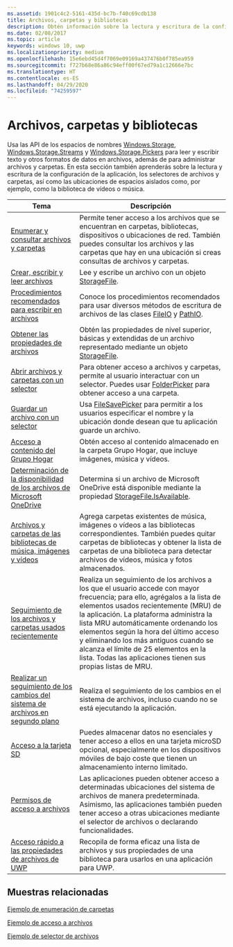 ```yaml
---
ms.assetid: 1901c4c2-5161-435d-bc7b-f40c69cdb138
title: Archivos, carpetas y bibliotecas
description: Obtén información sobre la lectura y escritura de la configuración de la aplicación, los selectores de archivos y carpetas y las ubicaciones de espacios aislados como, por ejemplo, la biblioteca de vídeos y música.
ms.date: 02/08/2017
ms.topic: article
keywords: windows 10, uwp
ms.localizationpriority: medium
ms.openlocfilehash: 15e6ebd45d4f7069e09169a437476b0f785ea959
ms.sourcegitcommit: f727b68e86a86c94eff00f67ed79a1c12666e7bc
ms.translationtype: HT
ms.contentlocale: es-ES
ms.lasthandoff: 04/29/2020
ms.locfileid: "74259597"
---
```

 # <a name="files-folders-and-libraries"></a>Archivos, carpetas y bibliotecas


Usa las API de los espacios de nombres [Windows.Storage](https://docs.microsoft.com/uwp/api/Windows.Storage), [Windows.Storage.Streams](https://docs.microsoft.com/uwp/api/Windows.Storage.Streams) y [Windows.Storage.Pickers](https://docs.microsoft.com/uwp/api/Windows.Storage.Pickers) para leer y escribir texto y otros formatos de datos en archivos, además de para administrar archivos y carpetas. En esta sección también aprenderás sobre la lectura y escritura de la configuración de la aplicación, los selectores de archivos y carpetas, así como las ubicaciones de espacios aislados como, por ejemplo, como la biblioteca de vídeos o música.

| Tema | Descripción  |
|-------|--------------|
| [Enumerar y consultar archivos y carpetas](quickstart-listing-files-and-folders.md) | Permite tener acceso a los archivos que se encuentran en carpetas, bibliotecas, dispositivos o ubicaciones de red. También puedes consultar los archivos y las carpetas que hay en una ubicación si creas consultas de archivos y carpetas. |
| [Crear, escribir y leer archivos](quickstart-reading-and-writing-files.md) | Lee y escribe un archivo con un objeto [StorageFile](https://docs.microsoft.com/uwp/api/Windows.Storage.StorageFile). |
| [Procedimientos recomendados para escribir en archivos](best-practices-for-writing-to-files.md) | Conoce los procedimientos recomendados para usar diversos métodos de escritura de archivos de las clases [FileIO](https://docs.microsoft.com/uwp/api/windows.storage.fileio) y [PathIO](https://docs.microsoft.com/uwp/api/windows.storage.pathio). |
| [Obtener las propiedades de archivos](quickstart-getting-file-properties.md) | Obtén las propiedades de nivel superior, básicas y extendidas de un archivo representado mediante un objeto [StorageFile](https://docs.microsoft.com/uwp/api/Windows.Storage.StorageFile). |
| [Abrir archivos y carpetas con un selector](quickstart-using-file-and-folder-pickers.md) | Para obtener acceso a archivos y carpetas, permite al usuario interactuar con un selector. Puedes usar [FolderPicker](https://docs.microsoft.com/uwp/api/Windows.Storage.Pickers.FolderPicker) para obtener acceso a una carpeta. |
| [Guardar un archivo con un selector](quickstart-save-a-file-with-a-picker.md) | Usa [FileSavePicker](https://docs.microsoft.com/uwp/api/Windows.Storage.Pickers.FileSavePicker) para permitir a los usuarios especificar el nombre y la ubicación donde desean que tu aplicación guarde un archivo. |
| [Acceso a contenido del Grupo Hogar](quickstart-accessing-homegroup-content.md) | Obtén acceso al contenido almacenado en la carpeta Grupo Hogar, que incluye imágenes, música y vídeos. |
| [Determinación de la disponibilidad de los archivos de Microsoft OneDrive](quickstart-determining-availability-of-microsoft-onedrive-files.md) | Determina si un archivo de Microsoft OneDrive está disponible mediante la propiedad [StorageFile.IsAvailable](https://docs.microsoft.com/uwp/api/windows.storage.storagefile.isavailable). |
| [Archivos y carpetas de las bibliotecas de música, imágenes y vídeos](quickstart-managing-folders-in-the-music-pictures-and-videos-libraries.md) | Agrega carpetas existentes de música, imágenes o vídeos a las bibliotecas correspondientes. También puedes quitar carpetas de bibliotecas y obtener la lista de carpetas de una biblioteca para detectar archivos de vídeos, música y fotos almacenados. |
| [Seguimiento de los archivos y carpetas usados recientemente](how-to-track-recently-used-files-and-folders.md) | Realiza un seguimiento de los archivos a los que el usuario accede con mayor frecuencia; para ello, agrégalos a la lista de elementos usados recientemente (MRU) de la aplicación. La plataforma administra la lista MRU automáticamente ordenando los elementos según la hora del último acceso y eliminando los más antiguos cuando se alcanza el límite de 25 elementos en la lista. Todas las aplicaciones tienen sus propias listas de MRU. |
| [Realizar un seguimiento de los cambios del sistema de archivos en segundo plano](change-tracking-filesystem.md) | Realiza el seguimiento de los cambios en el sistema de archivos, incluso cuando no se está ejecutando la aplicación.|
| [Acceso a la tarjeta SD](access-the-sd-card.md) | Puedes almacenar datos no esenciales y tener acceso a ellos en una tarjeta microSD opcional, especialmente en los dispositivos móviles de bajo coste que tienen un almacenamiento interno limitado. |
| [Permisos de acceso a archivos](file-access-permissions.md) | Las aplicaciones pueden obtener acceso a determinadas ubicaciones del sistema de archivos de manera predeterminada. Asimismo, las aplicaciones también pueden tener acceso a otras ubicaciones mediante el selector de archivos o declarando funcionalidades. |
| [Acceso rápido a las propiedades de archivos de UWP](fast-file-properties.md) | Recopila de forma eficaz una lista de archivos y sus propiedades de una biblioteca para usarlos en una aplicación para UWP. |

## <a name="related-samples"></a>Muestras relacionadas
[Ejemplo de enumeración de carpetas](https://github.com/Microsoft/Windows-universal-samples/tree/master/Samples/FolderEnumeration)

[Ejemplo de acceso a archivos](https://github.com/Microsoft/Windows-universal-samples/tree/master/Samples/FileAccess)

[Ejemplo de selector de archivos](https://github.com/Microsoft/Windows-universal-samples/tree/master/Samples/FilePicker)
 

 
